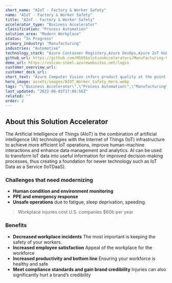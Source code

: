 ```yaml
---
short_name: "AIoT - Factory & Worker Safety"
name: "AIoT - Factory & Worker Safety"
title: "AIoT - Factory & Worker Safety"
accelerator_type: "Business Accelerator"
classification: "Process Automation"
solution_area: "Modern Workplace"
status: "In Progress"
primary_industry: "Manufacturing"
industries: "Automotive"
technology_stack: "Azure Container Registery,Azure DevOps,Azure IoT Hub,Azure KeyVault,Azure Machine Learning,Azure SQL,Azure Storage,Cognitive Services,Docker,Power BI,Python"
github_url: https://github.com/MSUSSolutionAccelerators/Manufacturing-Vision-Solution-Accelerator-AMD64
demo_url: https://vulcan-steel.azurewebsites.net/login
customer_overview_url: 
customer_deck_url: 
short_text: "Azure Computer Vision infers product quality at the point of manufacture on the assembly line in real-time "
hero_image: assets/images/AIOT_Worker_Safety_Hero.webp
tags: "\"Business Accelerator\",\"Process Automation\",\"Manufacturing\",\"Automotive\",\"Azure Container Registery\",\"Azure DevOps\",\"Azure IoT Hub\",\"Azure KeyVault\",\"Azure Machine Learning\",\"Azure SQL\",\"Azure Storage\",\"Cognitive Services\",\"Docker\",\"Power BI\",\"Python\",\"Modern Workplace\",\"In Progress\""
last_updated: "2022-08-03T17:08:56Z"
related: ""
order: 2
---
```

## About this Solution Accelerator

The Artificial Intelligence of Things (AIoT) is the combination of artificial intelligence (AI) technologies with the Internet of Things (IoT) infrastructure to achieve more efficient IoT operations, improve human-machine interactions and enhance data management and analytics. AI can be used to transform IoT data into useful information for improved decision-making processes, thus creating a foundation for newer technology such as IoT Data as a Service (IoTDaaS).

### Challenges that need modernizing

* **Human condition and environment monitoring**
* **PPE and emergency response**
* **Unsafe operations** due to fatigue, sleep deprivation, speeding.

> Workplace injuries cost U.S. companies $60b per year

### Benefits

* **Decreased workplace incidents** The most important is keeping the safety of your workers.
* **Increased employee satisfaction** Appeal of the workplace for the workforce
* **Increased productivity and bottom line** Ensuring your workforce is healthy and safe
* **Meet compliance standards and gain brand credibility** Injuries can also significantly hurt a brand’s credibility
